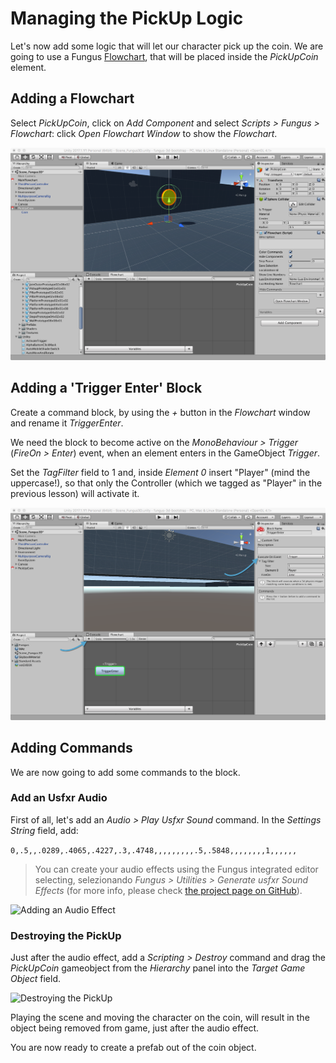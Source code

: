 # Managing the PickUp Logic

Let's now add some logic that will let our character pick up the coin. We are going to use a Fungus [Flowchart](http://files.snozbot.com/games/fungus/docs/flowcharts/index.html), that will be placed inside the _PickUpCoin_ element.

## Adding a Flowchart

Select _PickUpCoin_, click on _Add Component_ and select _Scripts > Fungus > Flowchart_: click _Open Flowchart Window_ to show the _Flowchart_.

![Adding a Flowchart to the PickUp](../../images/lesson02/pic06_add_flowchart.png "Adding a Flowchart to the PickUp")

## Adding a 'Trigger Enter' Block

Create a command block, by using the _+_ button in the _Flowchart_ window and rename it _TriggerEnter_.

We need the block to become active on the _MonoBehaviour > Trigger_ (_FireOn > Enter_) event, when an element enters in the GameObject _Trigger_.

Set the _TagFilter_ field to 1 and, inside _Element 0_ insert "Player" (mind the uppercase!), so that only the Controller (which we tagged as "Player" in the previous lesson) will activate it.

![Adding a Block](../../images/lesson02/pic07_add_block.png "Adding a Block")

## Adding Commands

We are now going to add some commands to the block.

### Add an Usfxr Audio

First of all, let's add an _Audio > Play Usfxr Sound_ command. In the _Settings String_ field, add:

```0,.5,,.0289,.4065,.4227,.3,.4748,,,,,,,,,.5,.5848,,,,,,,,1,,,,,,```

> You can create your audio effects using the Fungus integrated editor selecting, selezionando _Fungus > Utilities > Generate usfxr Sound Effects_ (for more info, please check [the project page on GitHub](https://github.com/zeh/usfxr)).

![Adding an Audio Effect](../../images/lesson02/pic08_add_audio_effect.png "Adding an Audio Effect")

### Destroying the PickUp

Just after the audio effect, add a _Scripting > Destroy_ command and drag the _PickUpCoin_ gameobject from the _Hierarchy_ panel into the _Target Game Object_ field.

![Destroying the PickUp](../../images/lesson02/pic09_add_destroy.png "Destroying the PickUp")

Playing the scene and moving the character on the coin, will result in the object being removed from game, just after the audio effect.

You are now ready to create a prefab out of the coin object.
